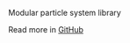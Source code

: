 Modular particle system library

Read more in [GitHub](https://github.com/Risto-Paasivirta/ParticleSystem)

